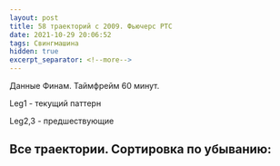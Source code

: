 ```yaml
---
layout: post
title: 58 траекторий c 2009. Фьючерс РТС
date: 2021-10-29 20:06:52
tags: Свингмашина
hidden: true
excerpt_separator: <!--more-->
---
```



Данные Финам. Таймфрейм 60 минут.

Leg1 - текущий паттерн

Leg2,3 - предшествующие

 ## Все траектории. Сортировка по убыванию:

<img src="https://ragve.ru/images/all_freq.png" alt="">
<img src="https://ragve.ru/images/all_freq_c.png" alt="">
